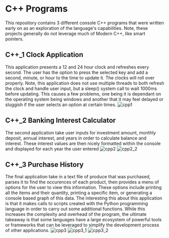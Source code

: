 # C++ Programs
This repository contains 3 different console C++ programs that were written early on as an exploration of the language's capabilities. Note, these projects generally do not leverage much of Modern C++, like smart pointers.

## C++_1 Clock Application
This application presents a 12 and 24 hour clock and refreshes every second. The user has the option to press the selected key and add a second, minute, or hour to the time to update it. The clocks will roll over properly. Note, this application does not use multiple threads to both refresh the clock and handle user input, but a sleep() system call to wait 1000ms before updating. This causes a few problems, one being it is dependant on the operating system being windows and another that it may feel delayed or sluggish if the user selects an option at certain times.
![cpp1](https://github.com/Mujanov3737/Cpp-Programs/assets/75598761/8f6abc41-ca1c-4393-afa6-284772a79d87)

## C++_2 Banking Interest Calculator
The second application take user inputs for investment amount, monthly deposit, annual interest, and years in order to calculate balance and interest. These interest values are then nicely formatted within the console and displayed for each year the user entered
![cpp2](https://github.com/Mujanov3737/Cpp-Programs/assets/75598761/c7d9712e-00b4-4d2a-9ab3-bd2b7e7c30f8)
![cpp2_2](https://github.com/Mujanov3737/Cpp-Programs/assets/75598761/d70b0eba-2c9d-45be-a275-5406e66dec93)

## C++_3 Purchase History
The final application take in a text file of produce that was purchased, parses it to find the occurences of each product, then provides a menu of options for the user to view this information. These options include printing all the items and their quantity, printing a specific item, or generating a console based graph of this data. The interesting this about this application is that it makes calls to scripts created with the Python programming language in order to carry out some additional functions. While this increases the complexity and overhead of the program, the ultimate takeaway is that some languages have a large ecosystem of powerful tools or frameworks that can be leveraged to simplify the development process of other applications.
![cpp3](https://github.com/Mujanov3737/Cpp-Programs/assets/75598761/4bda1f42-bf38-468d-adf5-762f93cdd175)
![cpp3_1](https://github.com/Mujanov3737/Cpp-Programs/assets/75598761/dc1054d8-e1b8-4ac4-982a-da44260a0306)
![cpp3_2](https://github.com/Mujanov3737/Cpp-Programs/assets/75598761/35b5b2ed-9120-47a5-aa92-9d7ccf022f95)
